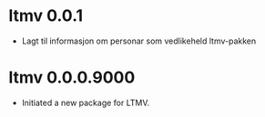 # ltmv 0.0.1

* Lagt til informasjon om personar som vedlikeheld ltmv-pakken

# ltmv 0.0.0.9000

* Initiated a new package for LTMV.

